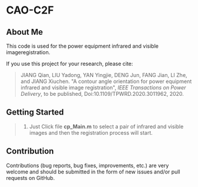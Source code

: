# CAO-C2F
## About Me
This code is used for the power equipment infrared and visible imageregistration.

If you use this project for your research, please cite:

>JIANG Qian, LIU Yadong, YAN Yingjie, DENG Jun, FANG Jian, LI Zhe, and JIANG Xiuchen. "A contour angle orientation for power equipment infrared and visible image registration", *IEEE Transactions on Power Delivery*, to be published, Doi:10.1109/TPWRD.2020.3011962, 2020.

## Getting Started

>1. Just Click file **cp_Main.m** to select a pair of infrared and visible images and then the registration process will start.

## Contribution

Contributions (bug reports, bug fixes, improvements, etc.) are very welcome and should be submitted in the form of new issues and/or pull requests on GitHub.
